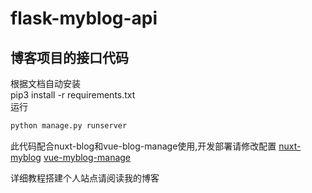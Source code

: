 # flask-myblog-api

## 博客项目的接口代码

根据文档自动安装  
pip3 install -r requirements.txt  
运行  

```python
python manage.py runserver
```

此代码配合nuxt-blog和vue-blog-manage使用,开发部署请修改配置
[nuxt-myblog](https://github.com/dongke404/nuxt-myblog)
[vue-myblog-manage](https://github.com/dongke404/vue-myblog-manage)

详细教程搭建个人站点请阅读我的博客 